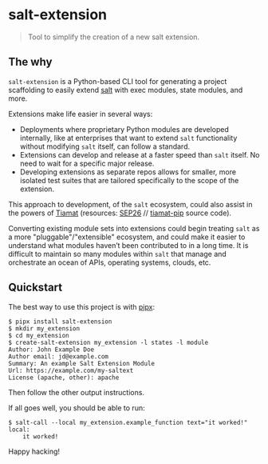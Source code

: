 # salt-extension

> Tool to simplify the creation of a new salt extension.

## The why

`salt-extension` is a Python-based CLI tool for generating a project scaffolding
to easily extend [salt](https://github.com/saltstack/salt/) with exec modules, state modules, and more.

Extensions make life easier in several ways:

- Deployments where proprietary Python modules are developed internally, like at enterprises that want to extend `salt` functionality without modifying `salt` itself, can follow a standard.
- Extensions can develop and release at a faster speed than `salt` itself. No need to wait for a specific major release.
- Developing extensions as separate repos allows for smaller, more isolated test suites that are tailored specifically to the scope of the extension.

This approach to development, of the `salt` ecosystem, could also assist in the powers of [Tiamat](https://gitlab.com/saltstack/pop/tiamat) (resources: [SEP26](https://github.com/saltstack/salt-enhancement-proposals/pull/34) // [tiamat-pip](https://gitlab.com/saltstack/pop/tiamat-pip) source code).

Converting existing module sets into extensions could begin treating `salt` as a more "pluggable"/"extensible" ecosystem, and could make it easier to understand what modules haven’t been contributed to in a long time. It is difficult to maintain so many modules within `salt` that manage and orchestrate an ocean of APIs, operating systems, clouds, etc.

## Quickstart

The best way to use this project is with [pipx][pipx]:

    $ pipx install salt-extension
    $ mkdir my_extension
    $ cd my_extension
    $ create-salt-extension my_extension -l states -l module
    Author: John Example Doe
    Author email: jd@example.com
    Summary: An example Salt Extension Module
    Url: https://example.com/my-saltext
    License (apache, other): apache

Then follow the other output instructions.

If all goes well, you should be able to run:

    $ salt-call --local my_extension.example_function text="it worked!"
    local:
        it worked!

Happy hacking!

[pipx]: https://pypi.org/project/pipx/
